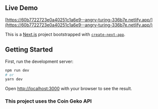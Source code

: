 ## Live Demo

[https://60b7722723e0a40251c1a6e9--angry-turing-336b7e.netlify.app/](https://60b7722723e0a40251c1a6e9--angry-turing-336b7e.netlify.app/)

This is a [Next.js](https://nextjs.org/) project bootstrapped with [`create-next-app`](https://github.com/vercel/next.js/tree/canary/packages/create-next-app).

## Getting Started

First, run the development server:

```bash
npm run dev
# or
yarn dev
```

Open [http://localhost:3000](http://localhost:3000) with your browser to see the result.

### This project uses the Coin Geko API
